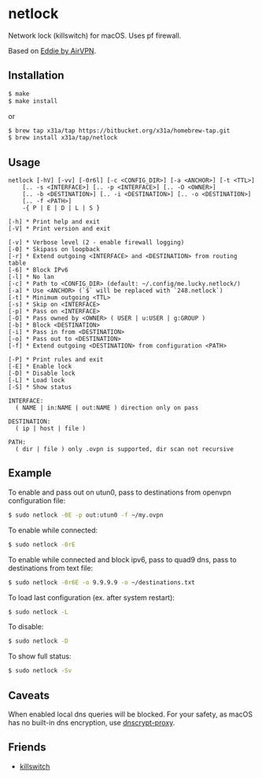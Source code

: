 # netlock

Network lock (killswitch) for macOS. Uses pf firewall.

Based on [Eddie by AirVPN](https://github.com/AirVPN/Eddie).

## Installation
```sh
$ make
$ make install
```
or
```sh
$ brew tap x31a/tap https://bitbucket.org/x31a/homebrew-tap.git
$ brew install x31a/tap/netlock
```

## Usage
```text
netlock [-hV] [-vv] [-0r6l] [-c <CONFIG_DIR>] [-a <ANCHOR>] [-t <TTL>]
	[.. -s <INTERFACE>] [.. -p <INTERFACE>] [.. -O <OWNER>]
	[.. -b <DESTINATION>] [.. -i <DESTINATION>] [.. -o <DESTINATION>]
	[.. -f <PATH>]
	-{ P | E | D | L | S }

[-h] * Print help and exit
[-V] * Print version and exit

[-v] * Verbose level (2 - enable firewall logging)
[-0] * Skipass on loopback
[-r] * Extend outgoing <INTERFACE> and <DESTINATION> from routing table
[-6] * Block IPv6
[-l] * No lan
[-c] * Path to <CONFIG_DIR> (default: ~/.config/me.lucky.netlock/)
[-a] * Use <ANCHOR> (`$` will be replaced with `248.netlock`)
[-t] * Minimum outgoing <TTL>
[-s] * Skip on <INTERFACE>
[-p] * Pass on <INTERFACE>
[-O] * Pass owned by <OWNER> ( USER | u:USER | g:GROUP )
[-b] * Block <DESTINATION>
[-i] * Pass in from <DESTINATION>
[-o] * Pass out to <DESTINATION>
[-f] * Extend outgoing <DESTINATION> from configuration <PATH>

[-P] * Print rules and exit
[-E] * Enable lock
[-D] * Disable lock
[-L] * Load lock
[-S] * Show status

INTERFACE:
  ( NAME | in:NAME | out:NAME ) direction only on pass

DESTINATION:
  ( ip | host | file )

PATH:
  ( dir | file ) only .ovpn is supported, dir scan not recursive
```

## Example

To enable and pass out on utun0, pass to destinations from openvpn 
configuration file:
```sh
$ sudo netlock -0E -p out:utun0 -f ~/my.ovpn
```

To enable while connected:
```sh
$ sudo netlock -0rE
```

To enable while connected and block ipv6, pass to quad9 dns, pass to 
destinations from text file:
```sh
$ sudo netlock -0r6E -o 9.9.9.9 -o ~/destinations.txt
```

To load last configuration (ex. after system restart):
```sh
$ sudo netlock -L
```

To disable:
```sh
$ sudo netlock -D
```

To show full status:
```sh
$ sudo netlock -Sv
```

## Caveats

When enabled local dns queries will be blocked. For your safety, as macOS 
has no built-in dns encryption, use 
[dnscrypt-proxy](https://github.com/DNSCrypt/dnscrypt-proxy).

## Friends
- [killswitch](https://github.com/vpn-kill-switch/killswitch)
